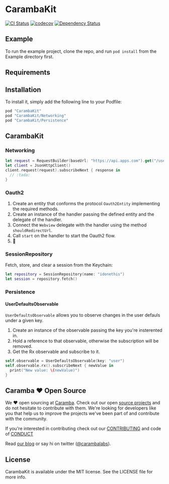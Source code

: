 # CarambaKit

[![CI Status](http://img.shields.io/travis/carambalabs/CarambaKit.svg?style=flat)](https://travis-ci.org/carambalabs/CarambaKit)
[![codecov](https://codecov.io/gh/carambalabs/CarambaKit/branch/master/graph/badge.svg)](https://codecov.io/gh/carambalabs/CarambaKit)
[![Dependency Status](https://gemnasium.com/badges/github.com/carambalabs/CarambaKit.svg)](https://gemnasium.com/github.com/carambalabs/CarambaKit)

## Example

To run the example project, clone the repo, and run `pod install` from the Example directory first.

## Requirements

## Installation

To install it, simply add the following line to your Podfile:

```ruby
pod "CarambaKit"
pod "CarambaKit/Networking"
pod "CarambaKit/Persistence"
```

## CarambaKit

### Networking

```swift
let request = RequestBuilder(baseUrl: "https://api.apps.com").get("/users").withParameters(["param": "value"]).build()
let client = JsonHttpClient()
client.request(request).subscribeNext { response in
  // :tada:
}
```

### Oauth2

1. Create an entity that conforms the protocol `Oauth2Entity` implementing the required methods.
2. Create an instance of the handler passing the defined entity and the delegate of the handler.
3. Connect the `Webview` delegate with the handler using the method `shouldRedirectUrl`.
4. Call `start` on the handler to start the Oauth2 flow.
5. :tada:

### SessionRepository

Fetch, store, and clear a session from the Keychain:

```swift
let repository = SessionRepository(name: "idonethis")
let session = repository.fetch()
```

### Persistence

#### UserDefaultsObservable

`UserDefaultsObservable` allows you to observe changes in the user defauls under a given key.

1. Create an instance of the observable passing the key you're insterented in.
2. Hold a reference to that observable, otherwise the subscription will be removed.
3. Get the Rx observable and subscribe to it.

```swift
self.observable = UserDefaultsObservable(key: "user")
self.observable.rx().subscribeNext { newValue in
  print("New value: \(newValue)")
}
```


## Caramba :heart: Open Source

We :heart: open sourcing at [Caramba](http://caramba.in). Check out our open [source projects](https://github.com/carambalabs/) and do not hesitate to contribute with them. We're looking for developers like you that help us to improve the projects we've been part of and contribute with the community.

If you're interested in contributing check out our [CONTRIBUTING](https://github.com/carambalabs/Foundation/blob/master/CONTRIBUTING.md) and code of [CONDUCT](https://github.com/carambalabs/Foundation/blob/master/CONDUCT.md)

Read [our blog](https://blog.caramba.in) or say hi on twitter ([@carambalabs](https://twitter.com/carambalabs)).

## License

CarambaKit is available under the MIT license. See the LICENSE file for more info.
